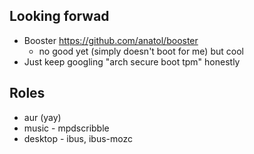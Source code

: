 ## Looking forwad
  * Booster https://github.com/anatol/booster
    * no good yet (simply doesn't boot for me) but cool
  * Just keep googling "arch secure boot tpm" honestly

## Roles
  * aur (yay)
  * music - mpdscribble
  * desktop - ibus, ibus-mozc

